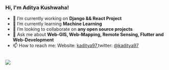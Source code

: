 ### Hi, I'm Aditya Kushwaha! 


- 🔭 I’m currently working on **Django && React Project**
- 🌱 I’m currently learning **Machine Learning**
- 👯 I’m looking to collaborate on **any open source projects**
- 💬 Ask me about **Web-GIS, Web-Mapping, Remote Sensing, Flutter and Web-Development**
- 📫 How to reach me: Website: [kaditya97](https://kaditya97.com.np),twitter: [@kaditya97](https://twitter.com/kaditya97)<br /><br />
<img src="https://github-readme-stats.vercel.app/api?username=kaditya97&&show_icons=true" />

<!--

Here are some ideas to get you started:
<a href="https://github.com/kaditya97">[![Top Langs](https://github-readme-stats.vercel.app/api/top-langs/?username=kaditya97&layout=compact)](https://github.com/kaditya97)</a>
- 🔭 I’m currently working on ...
- 🌱 I’m currently learning ...
- 👯 I’m looking to collaborate on ...
- 🤔 I’m looking for help with ...
- 💬 Ask me about ...
- 📫 How to reach me: ...
- 😄 Pronouns: ...
- ⚡ Fun fact: ...
-->
